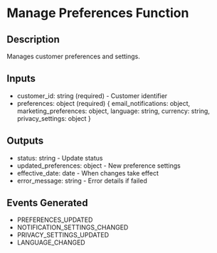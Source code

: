 # Manage Preferences Function

## Description
Manages customer preferences and settings.

## Inputs
- customer_id: string (required) - Customer identifier
- preferences: object (required) {
    email_notifications: object,
    marketing_preferences: object,
    language: string,
    currency: string,
    privacy_settings: object
  }

## Outputs
- status: string - Update status
- updated_preferences: object - New preference settings
- effective_date: date - When changes take effect
- error_message: string - Error details if failed

## Events Generated
- PREFERENCES_UPDATED
- NOTIFICATION_SETTINGS_CHANGED
- PRIVACY_SETTINGS_UPDATED
- LANGUAGE_CHANGED